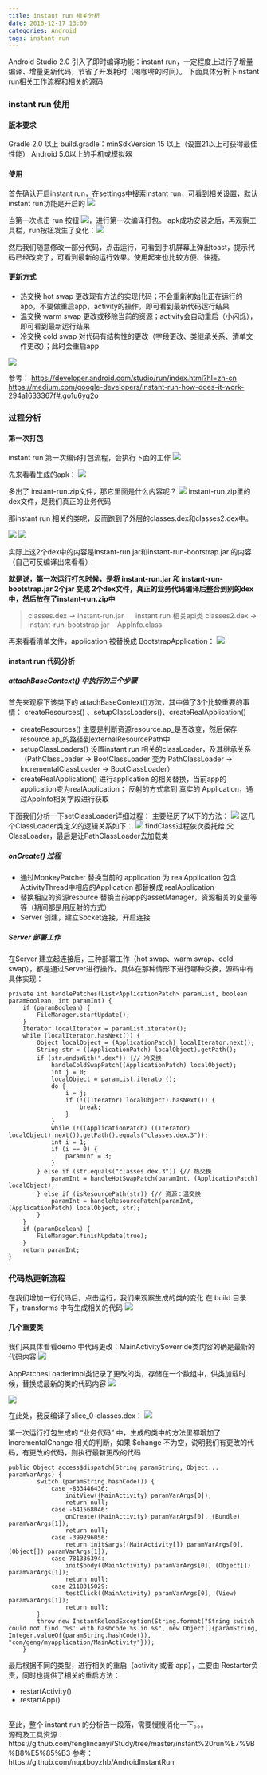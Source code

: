 ```yaml
---
title: instant run 相关分析
date: 2016-12-17 13:00
categories: Android
tags: instant run
---
```

Android Studio 2.0 引入了即时编译功能：instant run，一定程度上进行了增量编译、增量更新代码，节省了开发耗时（喝咖啡的时间）。
下面具体分析下instant run相关工作流程和相关的源码

### instant run 使用
#### 版本要求
Gradle 2.0 以上
build.gradle：minSdkVersion 15 以上（设置21以上可获得最佳性能）
Android 5.0以上的手机或模拟器

#### 使用
首先确认开启instant run，在settings中搜索instant run，可看到相关设置，默认instant run功能是开启的
![](http://7xr1vo.com1.z0.glb.clouddn.com/Image.png)

当第一次点击 run 按钮 ![](http://7xr1vo.com1.z0.glb.clouddn.com/Image1.png)，进行第一次编译打包。
apk成功安装之后，再观察工具栏，run按钮发生了变化：![](http://7xr1vo.com1.z0.glb.clouddn.com/Image2.png)

然后我们随意修改一部分代码，点击运行，可看到手机屏幕上弹出toast，提示代码已经改变了，可看到最新的运行效果。使用起来也比较方便、快捷。

#### 更新方式
 * 热交换 hot swap
更改现有方法的实现代码；不会重新初始化正在运行的app，不要做重启app，activity的操作，即可看到最新代码运行结果
 * 温交换 warm swap
更改或移除当前的资源；activity会自动重启（小闪烁），即可看到最新运行结果
 * 冷交换 cold swap
 对代码有结构性的更改（字段更改、类继承关系、清单文件更改）；此时会重启app

![](http://7xr1vo.com1.z0.glb.clouddn.com/1-Y-gIucAGyqQscMdXuHaSiA.png)

参考：
https://developer.android.com/studio/run/index.html?hl=zh-cn
https://medium.com/google-developers/instant-run-how-does-it-work-294a1633367f#.go1u6yq2o

### 过程分析
#### 第一次打包
instant run 第一次编译打包流程，会执行下面的工作
![](http://7xr1vo.com1.z0.glb.clouddn.com/1-U2tXGUWaeDU7L3u9Z_U0fw.png)

先来看看生成的apk：
![](http://7xr1vo.com1.z0.glb.clouddn.com/instant%20run%20apk.png)
 
 多出了 instant-run.zip文件，那它里面是什么内容呢？
 ![](http://7xr1vo.com1.z0.glb.clouddn.com/instant%20run%20zip%20class.png)
 instant-run.zip里的dex文件，是我们真正的业务代码

 那instant run 相关的类呢，反而跑到了外层的classes.dex和classes2.dex中。
 
![](http://7xr1vo.com1.z0.glb.clouddn.com/%E6%97%A0%E6%A0%87%E9%A2%98.png)
![](http://7xr1vo.com1.z0.glb.clouddn.com/instant%20run%20%E7%9B%B8%E5%85%B3jar.png)

实际上这2个dex中的内容是instant-run.jar和instant-run-bootstrap.jar 的内容（自己可反编译出来看看）：

**就是说，第一次运行打包时候，是将 instant-run.jar 和 instant-run-bootstrap.jar 2个jar 变成 2个dex文件，真正的业务代码编译后整合到别的dex中，然后放在了instant-run.zip中**
> classes.dex  ->   instant-run.jar &nbsp;&nbsp;&nbsp;&nbsp; instant run 相关api类
> classes2.dex  ->  instant-run-bootstrap.jar   &nbsp;&nbsp;  AppInfo.class

再来看看清单文件，application 被替换成 BootstrapApplication：
![](http://7xr1vo.com1.z0.glb.clouddn.com/instant%20run%20application.png)

#### instant run 代码分析
##### attachBaseContext() 中执行的三个步骤
首先来观察下该类下的 attachBaseContext()方法，其中做了3个比较重要的事情：
createResources() 、setupClassLoaders()、createRealApplication()

* createResources() 
主要是判断资源resource.ap_是否改变，然后保存resource.ap_的路径到externalResourcePath中
* setupClassLoaders()
设置instant run 相关的classLoader，及其继承关系（PathClassLoader -> BootClassLoader   变为  PathClassLoader -> IncrementalClassLoader -> BootClassLoader）
* createRealApplication()
进行application 的相关替换，当前app的application变为realApplication；
反射的方式拿到 真实的 Application，通过AppInfo相关字段进行获取


下面我们分析一下setClassLoader详细过程：
主要经历了以下的方法：
![](http://7xr1vo.com1.z0.glb.clouddn.com/instant%20run%20%E8%AE%BE%E7%BD%AE%E7%88%B6classloader%E8%BF%87%E7%A8%8B.png)
这几个ClassLoader类定义的逻辑关系如下：
![](http://7xr1vo.com1.z0.glb.clouddn.com/instant-run%E7%9B%B8%E5%85%B3classLoader%E5%AE%9A%E4%B9%89.png)
findClass过程依次委托给 父ClassLoader，最后是让PathClassLoader去加载类

##### onCreate() 过程
* 通过MonkeyPatcher 替换当前的 application 为 realApplication
包含ActivityThread中相应的Application 都替换成 realApplication
* 替换相应的资源resource
替换当前app的assetManager，资源相关的变量等等（期间都是用反射的方式）
* Server 创建，建立Socket连接，开启连接

##### Server 部署工作
在Server 建立起连接后，三种部署工作（hot swap、warm swap、cold swap），都是通过Server进行操作。具体在那种情形下进行哪种交换，源码中有具体实现：

```
private int handlePatches(List<ApplicationPatch> paramList, boolean paramBoolean, int paramInt) {
    if (paramBoolean) {
        FileManager.startUpdate();
    }
    Iterator localIterator = paramList.iterator();
    while (localIterator.hasNext()) {
        Object localObject = (ApplicationPatch) localIterator.next();
        String str = ((ApplicationPatch) localObject).getPath();
        if (str.endsWith(".dex")) {// 冷交换
            handleColdSwapPatch((ApplicationPatch) localObject);
            int j = 0;
            localObject = paramList.iterator();
            do {
                i = j;
                if (!((Iterator) localObject).hasNext()) {
                    break;
                }
            }
            while (!((ApplicationPatch) ((Iterator) localObject).next()).getPath().equals("classes.dex.3"));
            int i = 1;
            if (i == 0) {
                paramInt = 3;
            }
        } else if (str.equals("classes.dex.3")) {// 热交换
            paramInt = handleHotSwapPatch(paramInt, (ApplicationPatch) localObject);
        } else if (isResourcePath(str)) {// 资源：温交换
            paramInt = handleResourcePatch(paramInt, (ApplicationPatch) localObject, str);
        }
    }
    if (paramBoolean) {
        FileManager.finishUpdate(true);
    }
    return paramInt;
}
```
### 代码热更新流程
在我们增加一行代码后，点击运行，我们来观察生成的类的变化
在 build 目录下，transforms 中有生成相关的代码
![](http://7xr1vo.com1.z0.glb.clouddn.com/instant-run%E6%9C%89%E4%BB%A3%E7%A0%81%E5%8F%98%E6%9B%B4%E6%97%B6%E6%96%B0%E7%94%9F%E6%88%90.png)

#### 几个重要类
我们来具体看看demo 中代码更改：MainActivity$override类内容的确是最新的代码内容
![](http://7xr1vo.com1.z0.glb.clouddn.com/instant%20run%20%E5%A2%9E%E5%8A%A0%E7%9A%84%E4%BB%A3%E7%A0%81override%E7%B1%BB.png)

AppPatchesLoaderImpl类记录了更改的类，存储在一个数组中，供类加载时候，替换成最新的类的代码内容
![](http://7xr1vo.com1.z0.glb.clouddn.com/instant%20run%20%E5%8F%98%E5%8C%96%E7%9A%84%E7%B1%BB%E6%95%B0%E7%BB%84%E5%AD%98%E5%82%A8.png)

![](http://7xr1vo.com1.z0.glb.clouddn.com/instant-run%20patch%E7%9B%B8%E5%85%B3.png)

在此处，我反编译了slice_0-classes.dex：
 ![](http://7xr1vo.com1.z0.glb.clouddn.com/instant%20run%E7%AC%AC%E4%B8%80%E6%AC%A1%E6%89%93%E5%8C%85%E7%BB%93%E6%9E%9C.png)

第一次运行打包生成的 “业务代码” 中，生成的类中的方法里都增加了 IncrementalChange 相关的判断，如果 $change 不为空，说明我们有更改的代码，有更改的代码，则执行最新更改的代码

```
public Object access$dispatch(String paramString, Object... paramVarArgs) {
        switch (paramString.hashCode()) {
            case -833446436:
                initView((MainActivity) paramVarArgs[0]);
                return null;
            case -641568046:
                onCreate((MainActivity) paramVarArgs[0], (Bundle) paramVarArgs[1]);
                return null;
            case -399296056:
                return init$args((MainActivity[]) paramVarArgs[0], (Object[]) paramVarArgs[1]);
            case 781336394:
                init$body((MainActivity) paramVarArgs[0], (Object[]) paramVarArgs[1]);
                return null;
            case 2118315029:
                testClick((MainActivity) paramVarArgs[0], (View) paramVarArgs[1]);
                return null;
        }
        throw new InstantReloadException(String.format("String switch could not find '%s' with hashcode %s in %s", new Object[]{paramString, Integer.valueOf(paramString.hashCode()), "com/geng/myapplication/MainActivity"}));
    }
```
最后根据不同的类型，进行相关的重启（activity 或者 app），主要由 Restarter负责，同时也提供了相关的重启方法：
* restartActivity()
* restartApp()

<br>
至此，整个 instant run 的分析告一段落，需要慢慢消化一下。。。

<br>
源码及工具资源：
https://github.com/fenglincanyi/Study/tree/master/instant%20run%E7%9B%B8%E5%85%B3
参考：
https://github.com/nuptboyzhb/AndroidInstantRun
